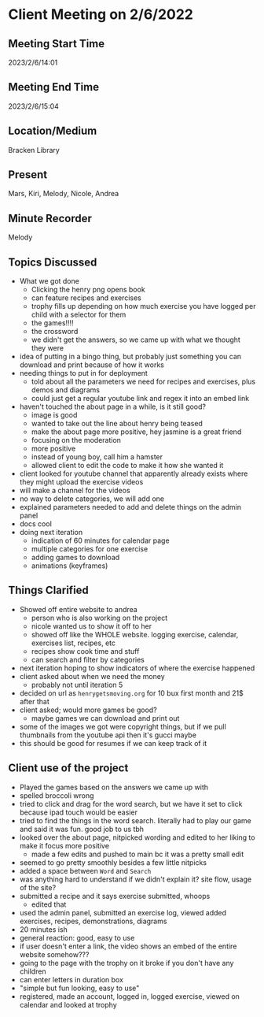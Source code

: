 # Client Meeting on 2/6/2022

## Meeting Start Time
2023/2/6/14:01

## Meeting End Time
2023/2/6/15:04

## Location/Medium
Bracken Library

## Present
Mars, Kiri, Melody, Nicole, Andrea

## Minute Recorder
Melody

## Topics Discussed
- What we got done
	- Clicking the henry png opens book
	- can feature recipes and exercises
	- trophy fills up depending on how much exercise you have logged per child with a selector for them
	- the games!!!!
	- the crossword
	- we didn't get the answers, so we came up with what we thought they were
- idea of putting in a bingo thing, but probably just something you can download and print because of how it works
- needing things to put in for deployment
	- told about all the parameters we need for recipes and exercises, plus demos and diagrams
	- could just get a regular youtube link and regex it into an embed link
- haven't touched the about page in a while, is it still good?
	- image is good
	- wanted to take out the line about henry being teased
	- make the about page more positive, hey jasmine is a great friend
	- focusing on the moderation
	- more positive
	- instead of young boy, call him a hamster
	- allowed client to edit the code to make it how she wanted it
- client looked for youtube channel that apparently already exists where they might upload the exercise videos
- will make a channel for the videos
- no way to delete categories, we will add one
- explained parameters needed to add and delete things on the admin panel
- docs cool
- doing next iteration
	- indication of 60 minutes for calendar page
	- multiple categories for one exercise
	- adding games to download
	- animations (keyframes)
## Things Clarified
- Showed off entire website to andrea
	- person who is also working on the project
	- nicole wanted us to show it off to her
	- showed off like  the WHOLE website. logging exercise, calendar, exercises list, recipes, etc
	- recipes show cook time and stuff
	- can search and filter by categories
- next iteration hoping to show indicators of where the exercise happened
- client asked about when we need the money
	- probably not until iteration 5
- decided on url as `henrygetsmoving.org` for 10 bux first month and 21$ after that
- client asked; would more games be good?
	- maybe games we can download and print out
- some of the images we got were copyright things, but if we pull thumbnails from the youtube api then it's gucci maybe
- this should be good for resumes if we can keep track of it
## Client use of the project
- Played the games based on the answers we came up with
- spelled broccoli wrong
- tried to click and drag for the word search, but we have it set to click because ipad touch would be easier
- tried to find the things in the word search. literally had to play our game and said it was fun. good job to us tbh
- looked over the about page, nitpicked wording and edited to her liking to make it focus more positive 
	- made a few edits and pushed to main bc it was a pretty small edit
- seemed to go pretty smoothly besides a few little nitpicks
- added a space between `Word` and `Search`
- was anything hard to understand if we didn't explain it? site flow, usage of the site?
- submitted a recipe and it says exercise submitted, whoops
	- edited that
- used the admin panel, submitted an exercise log, viewed added exercises, recipes, demonstrations, diagrams
- 20 minutes ish
- general reaction: good, easy to use
- if user doesn't enter a link, the video shows an embed of the entire website somehow???
- going to the page with the trophy on it broke if you don't have any children
- can enter letters in duration box
- "simple but fun looking, easy to use"
- registered, made an account, logged in, logged exercise, viewed on calendar and looked at trophy
